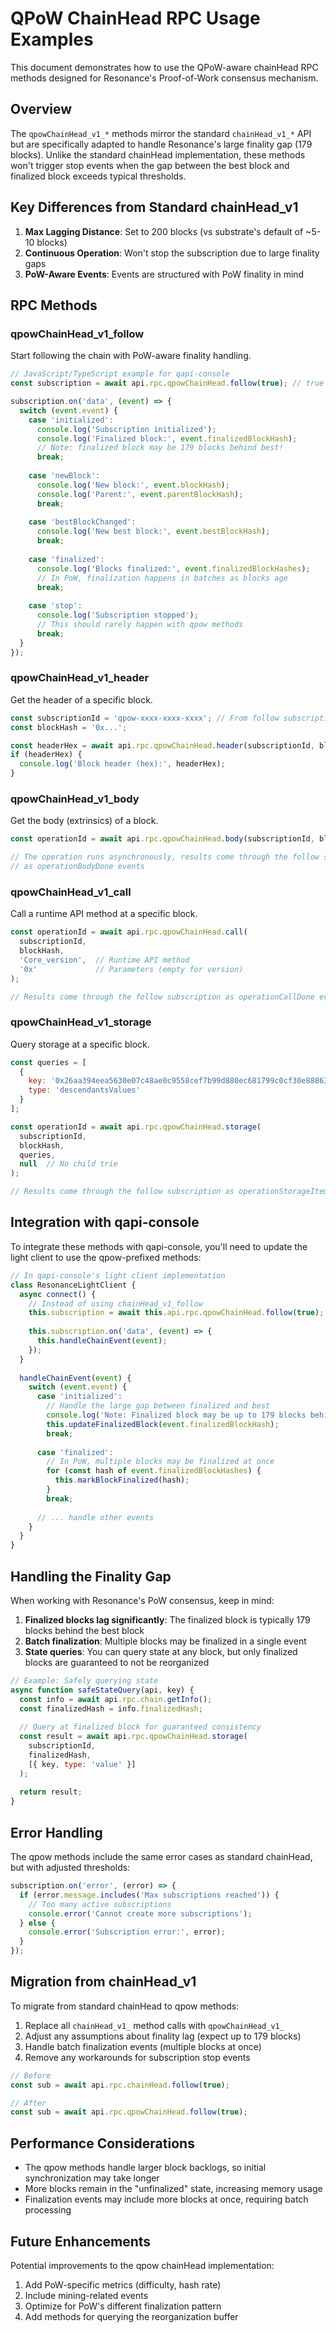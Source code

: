 # QPoW ChainHead RPC Usage Examples

This document demonstrates how to use the QPoW-aware chainHead RPC methods designed for Resonance's Proof-of-Work consensus mechanism.

## Overview

The `qpowChainHead_v1_*` methods mirror the standard `chainHead_v1_*` API but are specifically adapted to handle Resonance's large finality gap (179 blocks). Unlike the standard chainHead implementation, these methods won't trigger stop events when the gap between the best block and finalized block exceeds typical thresholds.

## Key Differences from Standard chainHead_v1

1. **Max Lagging Distance**: Set to 200 blocks (vs substrate's default of ~5-10 blocks)
2. **Continuous Operation**: Won't stop the subscription due to large finality gaps
3. **PoW-Aware Events**: Events are structured with PoW finality in mind

## RPC Methods

### qpowChainHead_v1_follow

Start following the chain with PoW-aware finality handling.

```javascript
// JavaScript/TypeScript example for qapi-console
const subscription = await api.rpc.qpowChainHead.follow(true); // true = include runtime updates

subscription.on('data', (event) => {
  switch (event.event) {
    case 'initialized':
      console.log('Subscription initialized');
      console.log('Finalized block:', event.finalizedBlockHash);
      // Note: finalized block may be 179 blocks behind best!
      break;
      
    case 'newBlock':
      console.log('New block:', event.blockHash);
      console.log('Parent:', event.parentBlockHash);
      break;
      
    case 'bestBlockChanged':
      console.log('New best block:', event.bestBlockHash);
      break;
      
    case 'finalized':
      console.log('Blocks finalized:', event.finalizedBlockHashes);
      // In PoW, finalization happens in batches as blocks age
      break;
      
    case 'stop':
      console.log('Subscription stopped');
      // This should rarely happen with qpow methods
      break;
  }
});
```

### qpowChainHead_v1_header

Get the header of a specific block.

```javascript
const subscriptionId = 'qpow-xxxx-xxxx-xxxx'; // From follow subscription
const blockHash = '0x...';

const headerHex = await api.rpc.qpowChainHead.header(subscriptionId, blockHash);
if (headerHex) {
  console.log('Block header (hex):', headerHex);
}
```

### qpowChainHead_v1_body

Get the body (extrinsics) of a block.

```javascript
const operationId = await api.rpc.qpowChainHead.body(subscriptionId, blockHash);

// The operation runs asynchronously, results come through the follow subscription
// as operationBodyDone events
```

### qpowChainHead_v1_call

Call a runtime API method at a specific block.

```javascript
const operationId = await api.rpc.qpowChainHead.call(
  subscriptionId,
  blockHash,
  'Core_version',  // Runtime API method
  '0x'             // Parameters (empty for version)
);

// Results come through the follow subscription as operationCallDone events
```

### qpowChainHead_v1_storage

Query storage at a specific block.

```javascript
const queries = [
  {
    key: '0x26aa394eea5630e07c48ae0c9558cef7b99d880ec681799c0cf30e8886371da9', // System.Account prefix
    type: 'descendantsValues'
  }
];

const operationId = await api.rpc.qpowChainHead.storage(
  subscriptionId,
  blockHash,
  queries,
  null  // No child trie
);

// Results come through the follow subscription as operationStorageItems events
```

## Integration with qapi-console

To integrate these methods with qapi-console, you'll need to update the light client to use the qpow-prefixed methods:

```typescript
// In qapi-console's light client implementation
class ResonanceLightClient {
  async connect() {
    // Instead of using chainHead_v1_follow
    this.subscription = await this.api.rpc.qpowChainHead.follow(true);
    
    this.subscription.on('data', (event) => {
      this.handleChainEvent(event);
    });
  }
  
  handleChainEvent(event) {
    switch (event.event) {
      case 'initialized':
        // Handle the large gap between finalized and best
        console.log('Note: Finalized block may be up to 179 blocks behind best');
        this.updateFinalizedBlock(event.finalizedBlockHash);
        break;
        
      case 'finalized':
        // In PoW, multiple blocks may be finalized at once
        for (const hash of event.finalizedBlockHashes) {
          this.markBlockFinalized(hash);
        }
        break;
        
      // ... handle other events
    }
  }
}
```

## Handling the Finality Gap

When working with Resonance's PoW consensus, keep in mind:

1. **Finalized blocks lag significantly**: The finalized block is typically 179 blocks behind the best block
2. **Batch finalization**: Multiple blocks may be finalized in a single event
3. **State queries**: You can query state at any block, but only finalized blocks are guaranteed to not be reorganized

```javascript
// Example: Safely querying state
async function safeStateQuery(api, key) {
  const info = await api.rpc.chain.getInfo();
  const finalizedHash = info.finalizedHash;
  
  // Query at finalized block for guaranteed consistency
  const result = await api.rpc.qpowChainHead.storage(
    subscriptionId,
    finalizedHash,
    [{ key, type: 'value' }]
  );
  
  return result;
}
```

## Error Handling

The qpow methods include the same error cases as standard chainHead, but with adjusted thresholds:

```javascript
subscription.on('error', (error) => {
  if (error.message.includes('Max subscriptions reached')) {
    // Too many active subscriptions
    console.error('Cannot create more subscriptions');
  } else {
    console.error('Subscription error:', error);
  }
});
```

## Migration from chainHead_v1

To migrate from standard chainHead to qpow methods:

1. Replace all `chainHead_v1_` method calls with `qpowChainHead_v1_`
2. Adjust any assumptions about finality lag (expect up to 179 blocks)
3. Handle batch finalization events (multiple blocks at once)
4. Remove any workarounds for subscription stop events

```javascript
// Before
const sub = await api.rpc.chainHead.follow(true);

// After  
const sub = await api.rpc.qpowChainHead.follow(true);
```

## Performance Considerations

- The qpow methods handle larger block backlogs, so initial synchronization may take longer
- More blocks remain in the "unfinalized" state, increasing memory usage
- Finalization events may include more blocks at once, requiring batch processing

## Future Enhancements

Potential improvements to the qpow chainHead implementation:

1. Add PoW-specific metrics (difficulty, hash rate)
2. Include mining-related events
3. Optimize for PoW's different finalization pattern
4. Add methods for querying the reorganization buffer